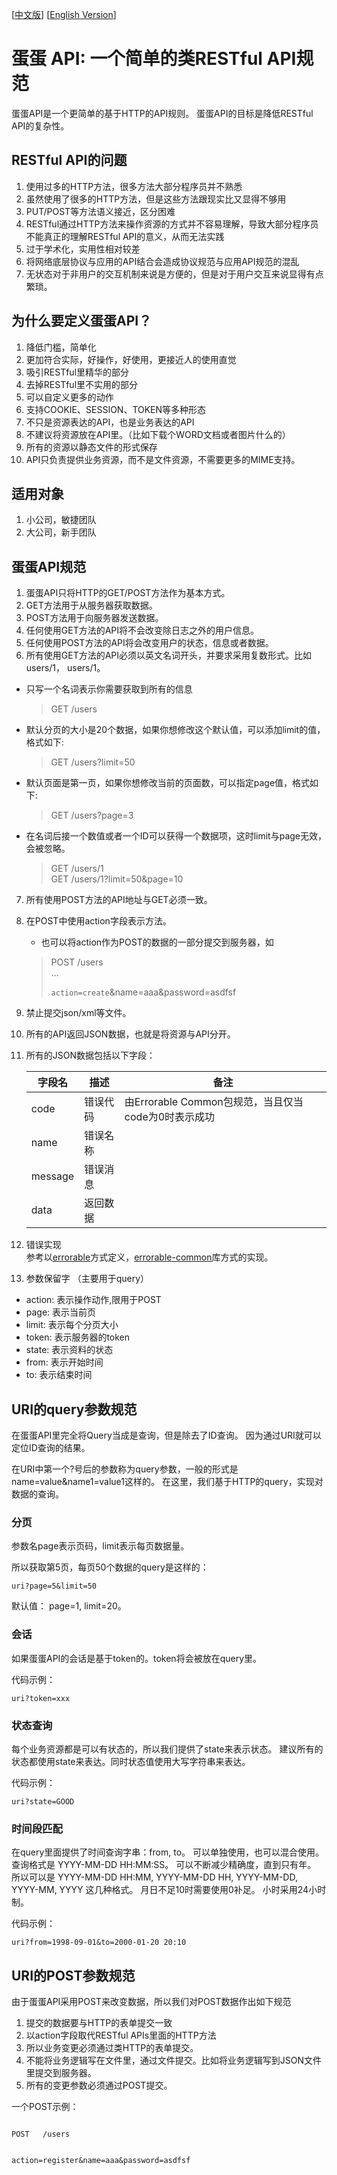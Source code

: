 [[中文版](https://github.com/calidion/egg/blob/master/README.md)]
[[English Version](https://github.com/calidion/egg/blob/master/README.en.md)]


# 蛋蛋 API: 一个简单的类RESTful API规范

蛋蛋API是一个更简单的基于HTTP的API规则。
蛋蛋API的目标是降低RESTful API的复杂性。

## RESTful API的问题

1. 使用过多的HTTP方法，很多方法大部分程序员并不熟悉
2. 虽然使用了很多的HTTP方法，但是这些方法跟现实比又显得不够用
3. PUT/POST等方法语义接近，区分困难
4. RESTful通过HTTP方法来操作资源的方式并不容易理解，导致大部分程序员不能真正的理解RESTful API的意义，从而无法实践
5. 过于学术化，实用性相对较差
6. 将网络底层协议与应用的API结合会造成协议规范与应用API规范的混乱
7. 无状态对于非用户的交互机制来说是方便的，但是对于用户交互来说显得有点繁琐。

## 为什么要定义蛋蛋API？

1. 降低门槛，简单化
2. 更加符合实际，好操作，好使用，更接近人的使用直觉
3. 吸引RESTful里精华的部分
4. 去掉RESTful里不实用的部分
5. 可以自定义更多的动作
6. 支持COOKIE、SESSION、TOKEN等多种形态
7. 不只是资源表达的API，也是业务表达的API
8. 不建议将资源放在API里。（比如下载个WORD文档或者图片什么的）
9. 所有的资源以静态文件的形式保存
10. API只负责提供业务资源，而不是文件资源，不需要更多的MIME支持。

## 适用对象
1. 小公司，敏捷团队
2. 大公司，新手团队

## 蛋蛋API规范

1. 蛋蛋API只将HTTP的GET/POST方法作为基本方式。
2. GET方法用于从服务器获取数据。
3. POST方法用于向服务器发送数据。
4. 任何使用GET方法的API将不会改变除日志之外的用户信息。
5. 任何使用POST方法的API将会改变用户的状态，信息或者数据。
6. 所有使用GET方法的API必须以英文名词开头，并要求采用复数形式。比如users/1， users/1。

  * 只写一个名词表示你需要获取到所有的信息  
    
    > GET /users
  * 默认分页的大小是20个数据，如果你想修改这个默认值，可以添加limit的值，格式如下:  
      
    > GET /users?limit=50
  * 默认页面是第一页，如果你想修改当前的页面数，可以指定page值，格式如下:  
      
    > GET /users?page=3
  * 在名词后接一个数值或者一个ID可以获得一个数据项，这时limit与page无效，会被忽略。  
      
     > GET /users/1  
     > GET /users/1?limit=50&page=10  

7. 所有使用POST方法的API地址与GET必须一致。
8. 在POST中使用action字段表示方法。
   * 也可以将action作为POST的数据的一部分提交到服务器，如    
    > POST /users  
    > ...    
    >    
    >     
    > <code>action=create</code>&name=aaa&password=asdfsf  


9.  禁止提交json/xml等文件。

10. 所有的API返回JSON数据，也就是将资源与API分开。

11. 所有的JSON数据包括以下字段：

    | 字段名 | 描述 | 备注 |
    | --- | --- | --- |
    | code | 错误代码 | 由Errorable Common包规范，当且仅当code为0时表示成功|
    | name | 错误名称|    |
    | message | 错误消息|    |
    | data | 返回数据 |    |

12. 错误实现  
    参考以[errorable](https://github.com/calidion/errorable)方式定义，[errorable-common](https://github.com/Errorable/common)库方式的实现。

13. 参数保留字 （主要用于query）
  * action:  表示操作动作,限用于POST  
  * page: 表示当前页  
  * limit: 表示每个分页大小  
  * token: 表示服务器的token   
  * state: 表示资料的状态
  * from: 表示开始时间
  * to: 表示结束时间
  
## URI的query参数规范

在蛋蛋API里完全将Query当成是查询，但是除去了ID查询。
因为通过URI就可以定位ID查询的结果。

在URI中第一个?号后的参数称为query参数，一般的形式是name=value&name1=value1这样的。
在这里，我们基于HTTP的query，实现对数据的查询。

### 分页

参数名page表示页码，limit表示每页数据量。

所以获取第5页，每页50个数据的query是这样的：

```
uri?page=5&limit=50
```
默认值： page=1, limit=20。

### 会话

如果蛋蛋API的会话是基于token的。token将会被放在query里。

代码示例：
```
uri?token=xxx
```

### 状态查询

每个业务资源都是可以有状态的，所以我们提供了state来表示状态。
建议所有的状态都使用state来表达。同时状态值使用大写字符串来表达。

代码示例：
```
uri?state=GOOD
```

### 时间段匹配

在query里面提供了时间查询字串：from, to。
可以单独使用，也可以混合使用。查询格式是 YYYY-MM-DD HH:MM:SS。
可以不断减少精确度，直到只有年。
所以可以是 
YYYY-MM-DD HH:MM,  YYYY-MM-DD HH,  YYYY-MM-DD,  YYYY-MM,  YYYY
这几种格式。
月日不足10时需要使用0补足。
小时采用24小时制。

代码示例：
```
uri?from=1998-09-01&to=2000-01-20 20:10
```

## URI的POST参数规范

由于蛋蛋API采用POST来改变数据，所以我们对POST数据作出如下规范
1. 提交的数据要与HTTP的表单提交一致
2. 以action字段取代RESTful APIs里面的HTTP方法
3. 所以业务变更必须通过类HTTP的表单提交。
4. 不能将业务逻辑写在文件里，通过文件提交。比如将业务逻辑写到JSON文件里提交到服务器。
5. 所有的变更参数必须通过POST提交。

一个POST示例：

```

POST   /users


action=register&name=aaa&password=asdfsf
```




